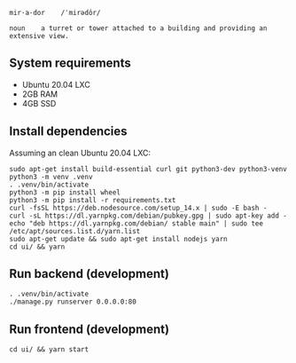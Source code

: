 ```
mir·a·dor    /ˈmirədôr/

noun    a turret or tower attached to a building and providing an extensive view.
```

## System requirements
- Ubuntu 20.04 LXC
- 2GB RAM
- 4GB SSD

## Install dependencies
Assuming an clean Ubuntu 20.04 LXC:
```shell
sudo apt-get install build-essential curl git python3-dev python3-venv
python3 -m venv .venv
. .venv/bin/activate
python3 -m pip install wheel
python3 -m pip install -r requirements.txt
curl -fsSL https://deb.nodesource.com/setup_14.x | sudo -E bash -
curl -sL https://dl.yarnpkg.com/debian/pubkey.gpg | sudo apt-key add -
echo "deb https://dl.yarnpkg.com/debian/ stable main" | sudo tee /etc/apt/sources.list.d/yarn.list
sudo apt-get update && sudo apt-get install nodejs yarn
cd ui/ && yarn
```

## Run backend (development)
```shell
. .venv/bin/activate
./manage.py runserver 0.0.0.0:80
```

## Run frontend (development)
```shell
cd ui/ && yarn start
```